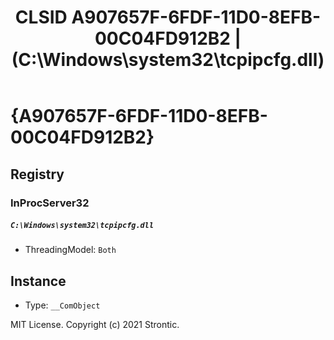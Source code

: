 ﻿---
title: "CLSID A907657F-6FDF-11D0-8EFB-00C04FD912B2 | (C:\\Windows\\system32\\tcpipcfg.dll)"
excerpt: What is COM-Object CLSID A907657F-6FDF-11D0-8EFB-00C04FD912B2?
---

# {A907657F-6FDF-11D0-8EFB-00C04FD912B2}


## Registry


### InProcServer32

##### `C:\Windows\system32\tcpipcfg.dll`
* ThreadingModel: `Both`

## Instance

* Type: `__ComObject`

MIT License. Copyright (c) 2021 Strontic.



